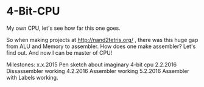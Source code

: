 # 4-Bit-CPU
My own CPU, let's see how far this one goes.

So when making projects at http://nand2tetris.org/ , 
there was this huge gap from ALU and Memory to assembler. 
How does one make assembler? Let's find out. 
And now I can be master of CPU!


Milestones:
x.x.2015     Pen sketch about imaginary 4-bit cpu
2.2.2016     Dissassembler working
4.2.2016     Assembler working
5.2.2016     Assembler with Labels working.
